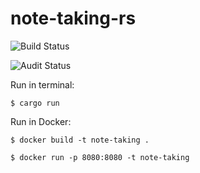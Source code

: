 # note-taking-rs

![Build Status](https://github.com/wddler/note-taking-rs/actions/workflows/ci-build.yml/badge.svg)

![Audit Status](https://github.com/wddler/note-taking-rs/actions/workflows/security.yml/badge.svg)

Run in terminal:

`$ cargo run`

Run in Docker:

`$ docker build -t note-taking .`

`$ docker run -p 8080:8080 -t note-taking`
